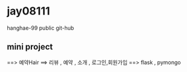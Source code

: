 # jay08111
hanghae-99 public git-hub


## mini project
==> 예약Hair
==> 리뷰 , 예약 , 소개 , 로그인,회원가입
==> flask , pymongo
